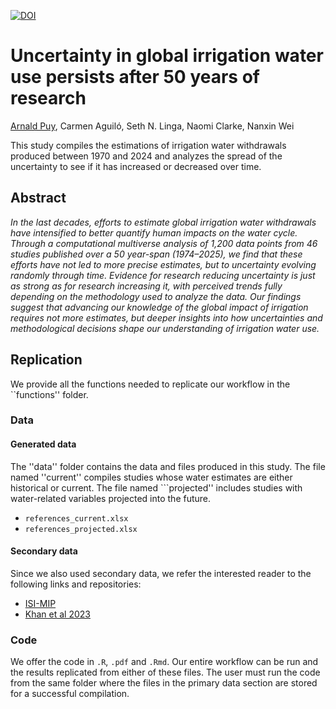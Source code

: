 
[![DOI](https://zenodo.org/badge/DOI/10.5281/zenodo.14710666.svg)](https://doi.org/10.5281/zenodo.14710666)

# Uncertainty in global irrigation water use persists after 50 years of research

[Arnald Puy](https://www.arnaldpuy.com/), Carmen Aguiló, Seth N. Linga, Naomi Clarke, Nanxin Wei

This study compiles the estimations of irrigation water withdrawals produced between
1970 and 2024 and analyzes the spread of the uncertainty to see if it has increased
or decreased over time.

## Abstract

*In the last decades, efforts to estimate global irrigation water withdrawals have 
intensified to better quantify human impacts on the water cycle. Through a computational 
multiverse analysis of 1,200 data points from 46 studies published over a 50 year-span 
(1974–2025), we find that these efforts have not led to more precise estimates, but to 
uncertainty evolving randomly through time. Evidence for research reducing uncertainty 
is just as strong as for research increasing it, with perceived trends fully depending 
on the methodology used to analyze the data. Our findings suggest that advancing our 
knowledge of the global impact of irrigation requires not more estimates, but deeper 
insights into how uncertainties and methodological decisions shape our understanding
of irrigation water use.*

## Replication

We provide all the functions needed to replicate our workflow in the ``functions'' folder.

### Data

#### Generated data

The ''data'' folder contains the data and files produced in this study. The file named
''current'' compiles studies whose water estimates are either historical or current.
The file named ```projected'' includes studies with water-related variables projected 
into the future.

* `references_current.xlsx`   
* `references_projected.xlsx`   

#### Secondary data

Since we also used secondary data, we refer the interested reader to the following
links and repositories:

* [ISI-MIP](https://www.isimip.org/)
* [Khan et al 2023](https://www.nature.com/articles/s41597-023-02086-2)

### Code

We offer the code in `.R`, `.pdf` and `.Rmd`. Our entire workflow can be run and the 
results replicated from either of these files. The user must run the code from the 
same folder where the files in the primary data section are stored for a successful 
compilation.


